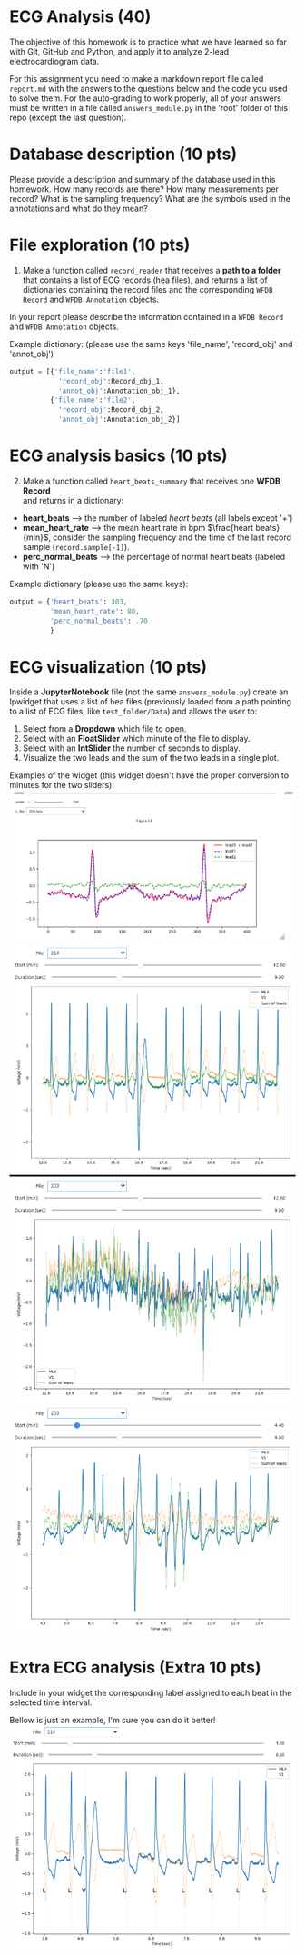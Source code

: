 # ECG Analysis (40)

The objective of this homework is to practice what we have learned so far with Git, 
GitHub and Python, and apply it to analyze 2-lead electrocardiogram data. 

For this assignment you need to make a markdown report file called `report.md` with
 the answers to the questions below and the code you used to solve them. For the 
 auto-grading to work properly, all of your answers must be written in a file called 
 `answers_module.py` in the 'root' folder of this repo (except the last question).

# Database description (10 pts)
Please provide a description and summary of the database used in this homework.
How many records are there? How many measurements per record? What is the sampling frequency? What are the symbols used in the annotations and what do they mean? 


# File exploration (10 pts)
1. Make a function called `record_reader` that receives a **path to a folder** that contains a list of 
ECG records (hea files), and returns a list of dictionaries containing the record files and the corresponding `WFDB Record` and `WFDB Annotation` objects. 

In your report please describe the information contained in a `WFDB Record` and `WFDB Annotation` objects.

Example dictionary: (please use the same keys 'file_name',
 'record_obj' and 'annot_obj')

```python
output = [{'file_name':'file1',
            'record_obj':Record_obj_1,
            'annot_obj':Annotation_obj_1},
          {'file_name':'file2',
            'record_obj':Record_obj_2,
            'annot_obj':Annotation_obj_2}]
```

# ECG analysis basics (10 pts)
2. Make a function called `heart_beats_summary` that receives one **WFDB Record**  
and returns in a dictionary:

* **heart_beats** --> the number of labeled *heart beats* (all labels except '+')
* **mean_heart_rate** -->  the mean heart rate in bpm $\frac{heart beats}{min}$, consider the sampling frequency and the time of the last record sample (`record.sample[-1]`).
* **perc_normal_beats** --> the percentage of normal heart beats (labeled with 'N')

Example dictionary (please use the same keys):

```python
output = {'heart_beats': 303,
          'mean_heart_rate': 80,
          'perc_normal_beats': .70
          }
```

# ECG visualization (10 pts)
   Inside a **JupyterNotebook** file (not the same `answers_module.py`) create an Ipwidget that uses a list of hea files (previously loaded from a path pointing to a list of ECG files, like `test_folder/Data`)
   and allows the user to:

1. Select from a **Dropdown** which file to open.
2. Select with an **FloatSlider** which minute of the file to display.
3. Select with an **IntSlider** the number of seconds to display. 
4. Visualize the two leads and the sum of the two leads in a single plot. 

Examples of the widget (this widget doesn't have the proper conversion to minutes for the two sliders):
![Ex1](imgs/1.png)
![Ex2](imgs/2.png)
![Ex3](imgs/3.png)
![Ex4](imgs/4.png)

# Extra ECG analysis (Extra 10 pts)
Include in your widget the corresponding label
assigned to each beat in the selected time interval.

Bellow is just an example, I'm sure you can do it better!
![Ex4](imgs/5.png)
